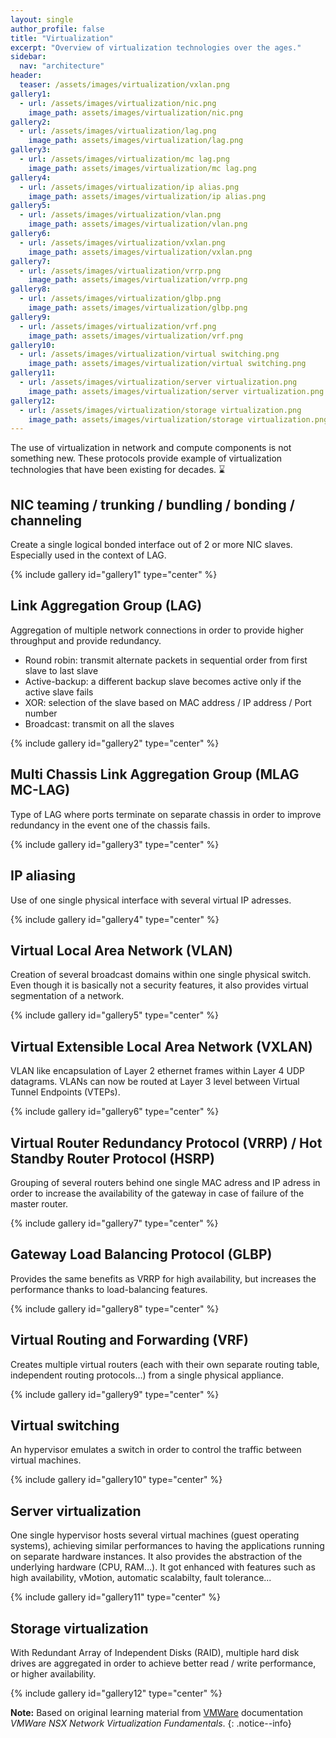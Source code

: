 ```yaml
---
layout: single
author_profile: false
title: "Virtualization"
excerpt: "Overview of virtualization technologies over the ages."
sidebar:
  nav: "architecture"
header:
  teaser: /assets/images/virtualization/vxlan.png
gallery1:
  - url: /assets/images/virtualization/nic.png
    image_path: assets/images/virtualization/nic.png
gallery2:
  - url: /assets/images/virtualization/lag.png
    image_path: assets/images/virtualization/lag.png
gallery3:
  - url: /assets/images/virtualization/mc lag.png
    image_path: assets/images/virtualization/mc lag.png
gallery4:
  - url: /assets/images/virtualization/ip alias.png
    image_path: assets/images/virtualization/ip alias.png
gallery5:
  - url: /assets/images/virtualization/vlan.png
    image_path: assets/images/virtualization/vlan.png
gallery6:
  - url: /assets/images/virtualization/vxlan.png
    image_path: assets/images/virtualization/vxlan.png
gallery7:
  - url: /assets/images/virtualization/vrrp.png
    image_path: assets/images/virtualization/vrrp.png
gallery8:
  - url: /assets/images/virtualization/glbp.png
    image_path: assets/images/virtualization/glbp.png
gallery9:
  - url: /assets/images/virtualization/vrf.png
    image_path: assets/images/virtualization/vrf.png
gallery10:
  - url: /assets/images/virtualization/virtual switching.png
    image_path: assets/images/virtualization/virtual switching.png
gallery11:
  - url: /assets/images/virtualization/server virtualization.png
    image_path: assets/images/virtualization/server virtualization.png
gallery12:
  - url: /assets/images/virtualization/storage virtualization.png
    image_path: assets/images/virtualization/storage virtualization.png
---
```


The use of virtualization in network and compute components is not something new. These protocols provide example of virtualization technologies that have been existing for decades. :hourglass:

## NIC teaming / trunking / bundling / bonding / channeling

Create a single logical bonded interface out of 2 or more NIC slaves. Especially used in the context of LAG.

{% include gallery id="gallery1" type="center" %}

## Link Aggregation Group (LAG)

Aggregation of multiple network connections in order to provide higher throughput and provide redundancy.
- Round robin: transmit alternate packets in sequential order from first slave to last slave
- Active-backup: a different backup slave becomes active only if the active slave fails
- XOR: selection of the slave based on MAC address / IP address / Port number
- Broadcast: transmit on all the slaves

{% include gallery id="gallery2" type="center" %}

## Multi Chassis Link Aggregation Group (MLAG MC-LAG)

Type of LAG where ports terminate on separate chassis in order to improve redundancy in the event one of the chassis fails.

{% include gallery id="gallery3" type="center" %}

## IP aliasing

Use of one single physical interface with several virtual IP adresses.

{% include gallery id="gallery4" type="center" %}

## Virtual Local Area Network (VLAN)

Creation of several broadcast domains within one single physical switch. Even though it is basically not a security features, it also provides virtual segmentation of a network.

{% include gallery id="gallery5" type="center" %}

## Virtual Extensible Local Area Network (VXLAN)

VLAN like encapsulation of Layer 2 ethernet frames within Layer 4 UDP datagrams. VLANs can now be routed at Layer 3 level between Virtual Tunnel Endpoints (VTEPs).

{% include gallery id="gallery6" type="center" %}

## Virtual Router Redundancy Protocol (VRRP) / Hot Standby Router Protocol (HSRP)

Grouping of several routers behind one single MAC adress and IP adress in order to increase the availability of the gateway in case of failure of the master router.

{% include gallery id="gallery7" type="center" %}

## Gateway Load Balancing Protocol (GLBP)

Provides the same benefits as VRRP for high availability, but increases the performance thanks to load-balancing features.

{% include gallery id="gallery8" type="center" %}

## Virtual Routing and Forwarding (VRF)

Creates multiple virtual routers (each with their own separate routing table, independent routing protocols…) from a single physical appliance.

{% include gallery id="gallery9" type="center" %}

## Virtual switching

An hypervisor emulates a switch in order to control the traffic between virtual machines.

{% include gallery id="gallery10" type="center" %}

## Server virtualization

One single hypervisor hosts several virtual machines (guest operating systems), achieving similar performances to having the applications running on separate hardware instances. It also provides the abstraction of the underlying hardware (CPU, RAM…). It got enhanced with features such as high availability, vMotion, automatic scalabilty, fault tolerance...

{% include gallery id="gallery11" type="center" %}

## Storage virtualization

With Redundant Array of Independent Disks (RAID), multiple hard disk drives are aggregated in order to achieve better read / write performance, or higher availability.

{% include gallery id="gallery12" type="center" %}

**Note:** Based on original learning material from [VMWare](https://www.vmware.com/learning) documentation *VMWare NSX Network Virtualization Fundamentals*.
{: .notice--info}

